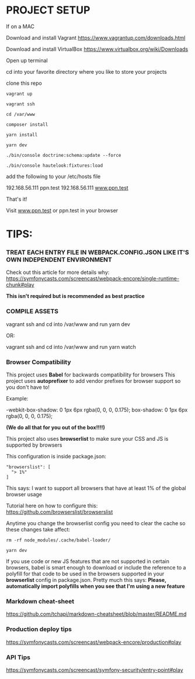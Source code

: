 # PROJECT SETUP

If on a MAC 

Download and install Vagrant https://www.vagrantup.com/downloads.html

Download and install VirtualBox https://www.virtualbox.org/wiki/Downloads

Open up terminal

cd into your favorite directory where you like to store your projects 

clone this repo

    vagrant up

    vagrant ssh

    cd /var/www

    composer install

    yarn install

    yarn dev

    ./bin/console doctrine:schema:update --force

    ./bin/console hautelook:fixtures:load

add the following to your /etc/hosts file

192.168.56.111 ppn.test
192.168.56.111 www.ppn.test

That's it!

Visit www.ppn.test or ppn.test in your browser



# TIPS:

### TREAT EACH ENTRY FILE IN WEBPACK.CONFIG.JSON LIKE IT'S OWN INDEPENDENT ENVIRONMENT

Check out this article for more details why:
https://symfonycasts.com/screencast/webpack-encore/single-runtime-chunk#play

**This isn't required but is recommended as best practice**

### COMPILE ASSETS


vagrant ssh and cd into /var/www and run yarn dev

OR:

vagrant ssh and cd into /var/www and run yarn watch

### Browser Compatibility


This project uses **Babel** for backwards compatibility for browsers 
This project uses **autoprefixer** to add vendor prefixes for browser support so you don't have to!

Example:

-webkit-box-shadow: 0 1px 6px rgba(0, 0, 0, 0.175);
  box-shadow: 0 1px 6px rgba(0, 0, 0, 0.175);

**(We do all that for you out of the box!!!!)**

This project also uses **browserlist** to make sure your CSS and JS is supported by browsers

This configuration is inside package.json:

    "browserslist": [
      "> 1%"
    ]

This says: I want to support all browsers that have at least 1% of the global browser usage

Tutorial here on how to configure this: https://github.com/browserslist/browserslist

Anytime you change the browserlist config you need to clear the cache so these changes take affect:

    rm -rf node_modules/.cache/babel-loader/
    
    yarn dev

If you use code or new JS features that are not supported in certain browsers, babel
is smart enough to download or include the reference to a polyfill for that code
to be used in the browsers supported in your **browserlist** config in package.json.
Pretty much this says: **Please, automatically import polyfills when you see that I'm using a new feature**

### Markdown cheat-sheet 

https://github.com/tchapi/markdown-cheatsheet/blob/master/README.md

### Production deploy tips

https://symfonycasts.com/screencast/webpack-encore/production#play


### API Tips

https://symfonycasts.com/screencast/symfony-security/entry-point#play
